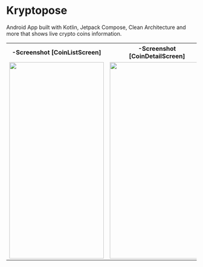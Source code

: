 # Kryptopose
Android App built with Kotlin, Jetpack Compose, Clean Architecture and more that shows live crypto coins information. 

<table>
<tr>
  <th>-Screenshot [CoinListScreen]</th>
  <th>-Screenshot [CoinDetailScreen]</th>
 </tr>
  <tr>
    <td><img src="https://user-images.githubusercontent.com/44189905/209913210-da03f371-abe2-4e9f-8853-0927e0936719.png" width="250" height="520"></td>
    <td><img src="https://user-images.githubusercontent.com/44189905/209912138-81787042-f768-42e2-8606-0c5b76d2a109.png" width="250" height="520"></td>
  </tr>
</table>
